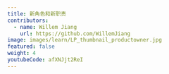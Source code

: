 ```yaml
---
title: 新角色和新职责
contributors:
  - name: Willem Jiang
    url: https://github.com/WillemJiang
image: images/learn/LP_thumbnail_productowner.jpg
featured: false
weight: 4
youtubeCode: afXNJjt2ReI
---
```


<!--- This file autogenerated from https://github.com/InnerSourceCommons/InnerSourceLearningPath/blob/master/scripts/generate_new_site_learning_path_markdown.js -->